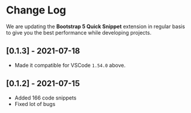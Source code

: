 # Change Log

We are updating the **Bootstrap 5 Quick Snippet** extension in regular basis to give you the best performance while developing projects.

## [0.1.3] - 2021-07-18

- Made it compatible for VSCode `1.54.0` above.

## [0.1.2] - 2021-07-15

- Added 166 code snippets
- Fixed lot of bugs
